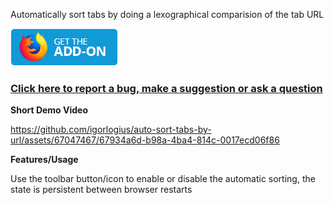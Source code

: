 Automatically sort tabs by doing a lexographical comparision of the tab URL

[![](https://raw.githubusercontent.com/igorlogius/igorlogius/main/geFxAddon.png)](https://addons.mozilla.org/firefox/addon/auto-sort-tabs-by-url/)

### [Click here to report a bug, make a suggestion or ask a question](https://github.com/igorlogius/igorlogius/issues/new/choose)

<b>Short Demo Video</b>

https://github.com/igorlogius/auto-sort-tabs-by-url/assets/67047467/67934a6d-b98a-4ba4-814c-0017ecd06f86

<b>Features/Usage</b>

Use the toolbar button/icon to enable or disable the automatic sorting, the state is persistent between browser restarts

